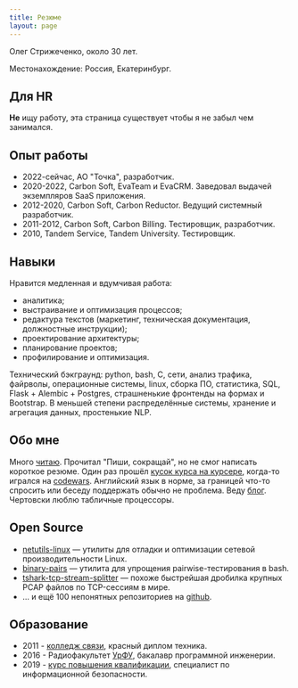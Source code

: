 ```yaml
---
title: Резюме
layout: page
---
```


Олег Стрижеченко, около 30 лет.

Местонахождение: Россия, Екатеринбург.

## Для HR

**Не** ищу работу, эта страница существует чтобы я не забыл чем занимался.

## Опыт работы

- 2022-сейчас, АО "Точка", разработчик.
- 2020-2022, Carbon Soft, EvaTeam и EvaCRM. Заведовал выдачей экземпляров SaaS приложения.
- 2012-2020, Carbon Soft, Carbon Reductor. Ведущий системный разработчик.
- 2011-2012, Carbon Soft, Carbon Billing. Тестировщик, разработчик.
- 2010, Tandem Service, Tandem University. Тестировщик.

## Навыки

Нравится медленная и вдумчивая работа:

- аналитика;
- выстраивание и оптимизация процессов;
- редактура текстов (маркетинг, техническая документация, должностные инструкции);
- проектирование архитектуры;
- планирование проектов;
- профилирование и оптимизация.

Технический бэкграунд: python, bash, C, сети, анализ трафика, файрволы, операционные системы, linux, сборка ПО, статистика, SQL, Flask + Alembic + Postgres, страшненькие фронтенды на формах и Bootstrap. В меньшей степени распределённые системы, хранение и агрегация данных, простенькие NLP.

## Обо мне

Много [читаю](https://strizhechenko.github.io/2017/06/30/programming-books.html). Прочитал "Пиши, сокращай", но не смог написать короткое резюме. Один раз прошёл [кусок курса на курсере](http://coursera.org/api/certificate.v1/pdf/4DHY7WQBMT25), когда-то игрался на [codewars](https://www.codewars.com/users/strizhechenko). Английский язык в норме, за границей что-то спросить или беседу поддержать обычно не проблема. Веду [блог](https://strizhechenko.github.io). Чертовски люблю табличные процессоры.

## Open Source

- [netutils-linux](https://github.com/strizhechenko/netutils-linux) — утилиты для отладки и оптимизации сетевой производительности Linux.
- [binary-pairs](https://github.com/strizhechenko/binary-pairs) — утилита для упрощения pairwise-тестирования в bash.
- [tshark-tcp-stream-splitter](https://github.com/strizhechenko/tshark-tcp-stream-splitter) — похоже быстрейшая дробилка крупных PCAP файлов по TCP-сессиям в мире.
- ... и ещё 100 непонятных репозиториев на [github](https://github.com/strizhechenko).

## Образование

- 2011 - [колледж связи](http://uisi.ru/), красный диплом техника.
- 2016 - Радиофакультет [УрФУ](http://urfu.ru/), бакалавр программной инженерии.
- 2019 - [курс повышения квалификации](http://academyit.ru), специалист по информационной безопасности.
